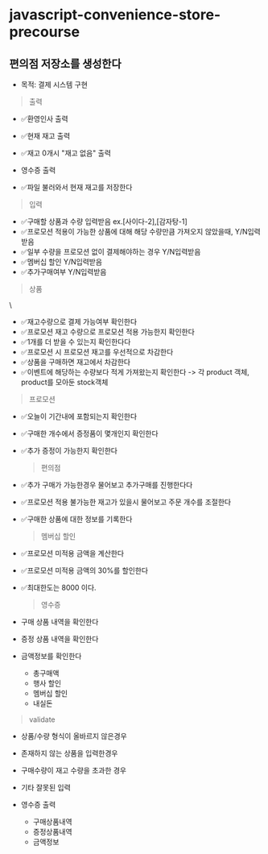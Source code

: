 # javascript-convenience-store-precourse

## 편의점 저장소를 생성한다

- 목적: 결제 시스템 구현

> 출력

- ✅환영인사 출력
- ✅현재 재고 출력
- ✅재고 0개시 "재고 없음" 출력
- 영수증 출력

- ✅파일 불러와서 현재 재고를 저장한다

> 입력

- ✅구매할 상품과 수량 입력받음 ex.[사이다-2],[감자탕-1]
- ✅프로모션 적용이 가능한 상품에 대해 해당 수량만큼 가져오지 않았을때, Y/N입력받음
- ✅일부 수량을 프로모션 없이 결제해야하는 경우 Y/N입력받음
- ✅멤버십 할인 Y/N입력받음
- ✅추가구매여부 Y/N입력받음

> 상품

\

- ✅재고수량으로 결제 가능여부 확인한다
- ✅프로모션 재고 수량으로 프로모션 적용 가능한지 확인한다
- ✅1개를 더 받을 수 있는지 확인한다다
- ✅프로모션 시 프로모션 재고를 우선적으로 차감한다
- ✅상품을 구매하면 재고에서 차감한다
- ✅이벤트에 해당하는 수량보다 적게 가져왔는지 확인한다
  -> 각 product 객체, product를 모아둔 stock객체

> 프로모션

- ✅오늘이 기간내에 포함되는지 확인한다
- ✅구매한 개수에서 증정품이 몇개인지 확인한다
- ✅추가 증정이 가능한지 확인한다

  > 편의점

- ✅추가 구매가 가능한경우 물어보고 추가구매를 진행한다다
- ✅프로모션 적용 불가능한 재고가 있을시 물어보고 주문 개수를 조절한다
- ✅구매한 상품에 대한 정보를 기록한다

  > 멤버십 할인

- ✅프로모션 미적용 금액을 계산한다
- ✅프로모션 미적용 금액의 30%를 할인한다
- ✅최대한도는 8000 이다.

  > 영수증

- 구매 상품 내역을 확인한다
- 증정 상품 내역을 확인한다
- 금액정보를 확인한다
  - 총구매액
  - 행사 할인
  - 멤버십 할인
  - 내실돈

> validate

- 상품/수량 형식이 올바르지 않은경우
- 존재하지 않는 상품을 입력한경우
- 구매수량이 재고 수량을 초과한 경우
- 기타 잘못된 입력

- 영수증 출력
  - 구매상품내역
  - 증정상품내역
  - 금액정보
